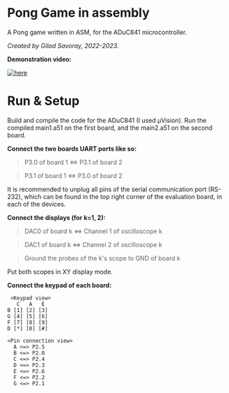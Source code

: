 # Pong Game in assembly
A Pong game written in ASM, for the ADuC841 microcontroller.

_Created by Gilad Savoray, 2022-2023._


**Demonstration video:**

 [![here](https://img.youtube.com/vi/O59dhMnIBnE/mqdefault.jpg)](https://youtu.be/O59dhMnIBnE)
 
# Run & Setup
Build and compile the code for the ADuC841 (I used µVision).
Run the compiled main1.a51 on the first board, and the main2.a51 on the second board.


**Connect the two boards UART ports like so:**
  >P3.0 of board 1 <=> P3.1 of board 2

  >P3.1 of board 1 <=> P3.0 of board 2

It is recommended to unplug all pins of the serial communication port (RS-232), which can be found in the top right corner of the evaluation board, in each of the devices.


**Connect the displays (for k=1, 2):**
  >DAC0 of board k <=> Channel 1 of oscilloscope k

  >DAC1 of board k <=> Channel 2 of oscilloscope k

  >Ground the probes of the k's scope to GND of board k

Put both scopes in XY display mode.

**Connect the keypad of each board:**
```
 <Keypad view>
   C   A   E
B [1] [2] [3]
G [4] [5] [6]
F [7] [8] [9]
D [*] [0] [#]

<Pin connection view>
  A <=> P2.5
  B <=> P2.0
  C <=> P2.4
  D <=> P2.3
  E <=> P2.6
  F <=> P2.2
  G <=> P2.1

```
